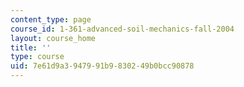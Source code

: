 ```yaml
---
content_type: page
course_id: 1-361-advanced-soil-mechanics-fall-2004
layout: course_home
title: ''
type: course
uid: 7e61d9a3-9479-91b9-8302-49b0bcc90878
---
```

